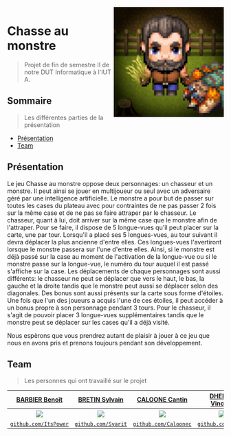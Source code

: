 <img src="logo.png" align="right" />

# Chasse au monstre

> Projet de fin de semestre II de notre DUT Informatique à l'IUT A.

## Sommaire

> Les différentes parties de la présentation

- [Présentation](#Présentation)
- [Team](#Team)

## Présentation

Le jeu Chasse au monstre oppose deux personnages: un chasseur et un monstre. Il peut ainsi se jouer en multijoueur ou seul avec un adversaire géré par une intelligence artificielle. 
Le monstre a pour but de passer sur toutes les cases du plateau avec pour contraintes de ne pas passer 2 fois sur la même case et de ne pas se faire attraper par le chasseur. Le chasseur, quant à lui, doit arriver sur la même case que le monstre afin de l'attraper. Pour se faire, il dispose de 5 longue-vues qu'il peut placer sur la carte, une par tour. Lorsqu'il a placé ses 5 longues-vues, au tour suivant il devra déplacer la plus ancienne d'entre elles. Ces longues-vues l'avertiront lorsque le monstre passera sur l'une d'entre elles. Ainsi, si le monstre est déjà passé sur la case au moment de l'activation de la longue-vue ou si le monstre passe sur la longue-vue, le numéro du tour auquel il est passé s'affiche sur la case.
Les déplacements de chaque personnages sont aussi différents: le chasseur ne peut se déplacer que vers le haut, le bas, la gauche et la droite tandis que le monstre peut aussi se déplacer selon des diagonales.
Des bonus sont aussi présents sur la carte sous forme d'étoiles. Une fois que l'un des joueurs a acquis l'une de ces étoiles, il peut accéder à un bonus propre à son personnage pendant 3 tours. Pour le chasseur, il s'agit de pouvoir placer 3 longue-vues supplémentaires tandis que le monstre peut se déplacer sur les cases qu'il a déjà visité.

Nous espèrons que vous prendrez autant de plaisir à jouer à ce jeu que nous en avons pris et prenons toujours pendant son développement.

## Team
> Les personnes qui ont travaillé sur le projet

| <a href="http://ItsPower.fr" target="_blank">**BARBIER Benoît**</a> | <a href="https://github.com/Syarit" target="_blank">**BRETIN Sylvain**</a> | <a href="https://eportfoliocaloonecantin.wordpress.com/" target="_blank">**CALOONE Cantin**</a> | <a href="https://dheillyvincent.wordpress.com/" target="_blank">**DHEILLY Vincent**</a> |
| :---: |:---:| :---:| :---:|
|<img src="https://avatars2.githubusercontent.com/u/34723487?v=3&s=200" align="center"/>|<img src="https://avatars1.githubusercontent.com/u/46035831?v=3&s=200" align="center"/>|<img src="https://avatars3.githubusercontent.com/u/51765772??v=3&s=200" align="center"/>|<img src="https://avatars1.githubusercontent.com/u/51765902?v=3&s=200" align="center"/>|
| <a href="http://github.com/ItsPower" target="_blank">`github.com/ItsPower`</a> | <a href="https://github.com/Syarit" target="_blank">`github.com/Syarit`</a> | <a href="http://github.com/Caloonec" target="_blank">`github.com/Caloonec`</a> | <a href="http://github.com/TimVD" target="_blank">`github.com/TimVD`</a> 
